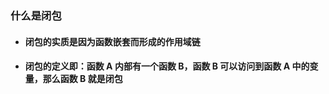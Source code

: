 ### 什么是闭包

- #### 闭包的实质是因为函数嵌套而形成的作用域链

- #### 闭包的定义即：函数 A 内部有一个函数 B，函数 B 可以访问到函数 A 中的变量，那么函数 B 就是闭包
